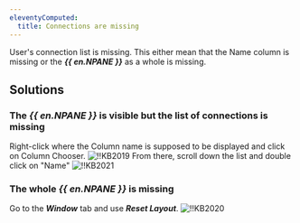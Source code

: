 ```yaml
---
eleventyComputed:
  title: Connections are missing
---
```

User's connection list is missing. This either mean that the Name column is missing or the ***{{ en.NPANE }}*** as a whole is missing.
## Solutions
### The ***{{ en.NPANE }}*** is visible but the list of connections is missing
Right-click where the Column name is supposed to be displayed and click on Column Chooser.
![!!KB2019](https://cdnweb.devolutions.net/docs/docs_en_kb_KB2019.png)
From there, scroll down the list and double click on "Name"
![!!KB2021](https://cdnweb.devolutions.net/docs/docs_en_kb_KB2021.png)
### The whole ***{{ en.NPANE }}*** is missing
Go to the ***Window*** tab and use ***Reset Layout***.
![!!KB2020](https://cdnweb.devolutions.net/docs/docs_en_kb_KB2020.png)
